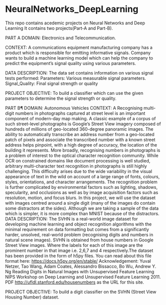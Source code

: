 # NeuralNetworks_DeepLearning
This repo contains acedemic projects on Neural Networks and Deep Learning
It contains two projects(Part-A and Part-B).

PART A
DOMAIN: Electronics and Telecommunication.

CONTEXT:
A communications equipment manufacturing company has a product which is responsible for emitting informative signals. Company wants to build a machine learning model which can help the 
company to predict the equipment’s signal quality using various parameters.

DATA DESCRIPTION:
The data set contains information on various signal tests performed: Parameters: Various measurable signal parameters. Signal_Quality: Final signal strength or quality

PROJECT OBJECTIVE:
To build a classifier which can use the given parameters to determine the signal strength or quality.

PART B¶
DOMAIN: Autonomous Vehicles
CONTEXT: A Recognising multi-digit numbers in photographs captured at street level is an important component of modern-day map making. A classic example of a corpus of such street-level photographs
is Google’s Street View imagery composed of hundreds of millions of geo-located 360-degree panoramic images. The ability to automatically transcribe an address number from a geo-located patch of pixels
and associate the transcribed number with a known street address helps pinpoint, with a high degree of accuracy, the location of the building it represents. More broadly, recognising numbers in photographs
is a problem of interest to the optical character recognition community. While OCR on constrained domains like document processing is well studied, arbitrary multi-character text recognition in photographs
is still highly challenging. This difficulty arises due to the wide variability in the visual appearance of text in the wild on account of a large range of fonts, colours, styles, orientations, and character
arrangements. The recognition problem is further complicated by environmental factors such as lighting, shadows, specularity, and occlusions as well as by image acquisition factors such as resolution, motion,
and focus blurs. In this project, we will use the dataset with images centred around a single digit (many of the images do contain some distractors at the sides). Although we are taking a sample of the data
which is simpler, it is more complex than MNIST because of the distractors.
DATA DESCRIPTION: The SVHN is a real-world image dataset for developing machine learning and object recognition algorithms with the minimal requirement on data formatting but comes from a significantly harder,
unsolved, real-world problem (recognising digits and numbers in natural scene images). SVHN is obtained from house numbers in Google Street View images.
Where the labels for each of this image are the prominent number in that image i.e. 2,6,7 and 4 respectively.The dataset has been provided in the form of h5py files. You can read about this file format here: 
https://docs.h5py.org/en/stable/ Acknowledgement: Yuval Netzer, Tao Wang, Adam Coates, Alessandro Bissacco, Bo Wu, Andrew Y. Ng Reading Digits in Natural Images with Unsupervised Feature Learning NIPS Workshop
on Deep Learning and Unsupervised Feature Learning 2011. PDF http://ufldl.stanford.edu/housenumbers as the URL for this site.

PROJECT OBJECTIVE:
To build a digit classifier on the SVHN (Street View Housing Number) dataset.
